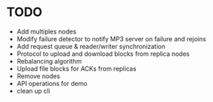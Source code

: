 
# TODO

- Add multiples nodes
- Modify failure detector to notify MP3 server on failure and rejoins
- Add request queue & reader/writer synchronization
- Protocol to upload and download blocks from replica nodes
- Rebalancing algorithm
- Upload file blocks for ACKs from replicas
- Remove nodes
- API operations for demo
- clean up cli
